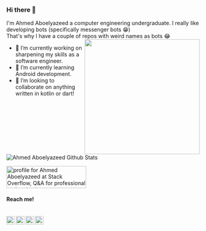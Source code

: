 ### Hi there 👋

I'm Ahmed Aboelyazeed a computer engineering undergraduate.
I really like developing bots (specifically messenger bots 😁)
</br>That's why I have a couple of repos with weird names as bots  😂
<img src="https://media.giphy.com/media/l0NgQIwNvU9AUuaY0/source.gif" align="right" height=300 width=300>
- 🔭 I’m currently working on sharpening my skills as a software engineer.
- 🌱 I’m currently learning Android development.
- 👯 I’m looking to collaborate on anything written in kotlin or dart!

![Ahmed Aboelyazeed Github Stats](https://github-readme-stats.vercel.app/api?username=ahmdaeyz&show_icons=true&title_color=fff&icon_color=79ff97&text_color=9f9f9f&bg_color=151515)

<a href="https://stackoverflow.com/users/9297478/ahmed-aboelyazeed"><img src="https://stackoverflow.com/users/flair/9297478.png?theme=dark" width="208" height="58" alt="profile for Ahmed Aboelyazeed at Stack Overflow, Q&amp;A for professional and enthusiast programmers" title="profile for Ahmed Aboelyazeed at Stack Overflow, Q&amp;A for professional and enthusiast programmers"></a>

#### Reach me!
<br/>
<a href="https://twitter.com/ahmdaeyz">
  <img align="left" alt="Hemant Joshi| Twitter" width="22px" src="https://cdn.jsdelivr.net/npm/simple-icons@v3/icons/twitter.svg" />
</a>
<a href="https://www.linkedin.com/in/ahmdaeyz/">
  <img align="left" alt="Linkedin" width="22px" src="https://cdn.jsdelivr.net/npm/simple-icons@v3/icons/linkedin.svg" />
</a>
<a href="https://t.me/ahmdaeyz0">
  <img align="left" alt="Telegram" width="22px" src="https://cdn.jsdelivr.net/npm/simple-icons@v3/icons/telegram.svg" />
</a>
<a href="https://leetcode.com/ahmdaeyz/">
  <img align="left" alt="Leetcode" width="22px" src="https://cdn.jsdelivr.net/npm/simple-icons@v3/icons/leetcode.svg" />
</a>
